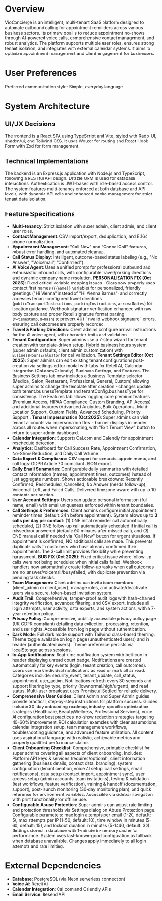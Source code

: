 # Overview

VioConcierge is an intelligent, multi-tenant SaaS platform designed to automate outbound calling for appointment reminders across various business sectors. Its primary goal is to reduce appointment no-shows through AI-powered voice calls, comprehensive contact management, and robust analytics. The platform supports multiple user roles, ensures strong tenant isolation, and integrates with external calendar systems. It aims to optimize appointment management and client engagement for businesses.

# User Preferences

Preferred communication style: Simple, everyday language.

# System Architecture

## UI/UX Decisions
The frontend is a React SPA using TypeScript and Vite, styled with Radix UI, shadcn/ui, and Tailwind CSS. It uses Wouter for routing and React Hook Form with Zod for form management.

## Technical Implementations
The backend is an Express.js application with Node.js and TypeScript, following a RESTful API design. Drizzle ORM is used for database interactions. Authentication is JWT-based with role-based access control. The system features multi-tenancy enforced at both database and API levels, with dynamic API calls and enhanced cache management for strict tenant data isolation.

## Feature Specifications
- **Multi-tenancy**: Strict isolation with super admin, client admin, and client user roles.
- **Contact Management**: CSV import/export, deduplication, and E.164 phone normalization.
- **Appointment Management**: "Call Now" and "Cancel Call" features, robust error handling, and automated cleanup.
- **Call Status Display**: Intelligent, outcome-based status labeling (e.g., "No Answer", "Voicemail", "Confirmed").
- **AI Voice Agent**: Uses a unified prompt for professional outbound and enthusiastic inbound calls, with configurable travel/parking directions and dynamic company name resolution. **PERSONALIZATION FIX (Oct 2025)**: Fixed critical variable mapping issues - Clara now properly uses contact first names (`{{name}}` variable) for personalized, friendly greetings ("Hi Vienna" instead of "Hi Vienna Barnes") and correctly accesses tenant-configured travel directions (`publicTransportInstructions`, `parkingInstructions`, `arrivalNotes`) for location guidance. Webhook signature verification enhanced with raw body capture and proper Retell signature format parsing (`v=timestamp,d=hash`) to prevent 401 "Invalid webhook signature" errors, ensuring call outcomes are properly recorded.
- **Travel & Parking Directions**: Client admins configure arrival instructions for the AI voice agent, with character limits and validation.
- **Tenant Configuration**: Super admins use a 7-step wizard for tenant creation with template-driven setup. Hybrid business hours system (super admin defaults, client admin customization) with `BusinessHoursEvaluator` for call validation. **Tenant Settings Editor (Oct 2025)**: Super admins can edit existing tenant configurations post-creation via settings editor modal with tabs for Retell AI, Calendar Integration (Cal.com/Calendly), Business Settings, and Features. The Business Settings tab now includes a Business Template selector (Medical, Salon, Restaurant, Professional, General, Custom) allowing super admins to change the template after creation - changes update both tenant.businessTemplate and tenantConfig.businessType for consistency. The Features tab allows toggling core premium features (Premium Access, HIPAA Compliance, Custom Branding, API Access) and additional features (Advanced Analytics, Bulk Operations, Multi-Location Support, Custom Fields, Advanced Scheduling, Priority Support). **Tenant Impersonation (Oct 2025)**: Super admins can visit tenant accounts via impersonation flow - banner displays in header across all routes when impersonating, with "Exit Tenant View" button to return to super admin dashboard.
- **Calendar Integration**: Supports Cal.com and Calendly for appointment reschedule detection.
- **Analytics**: Dashboard for Call Success Rate, Appointment Confirmation, No-Show Reduction, and Daily Call Volume.
- **Data Export & Compliance**: CSV export for contacts, appointments, and call logs; GDPR Article 20 compliant JSON export.
- **Daily Email Summaries**: Configurable daily summaries with detailed contact information (names, appointment times, outcomes) instead of just aggregate numbers. Shows actionable breakdowns: Recently Confirmed, Rescheduled, Cancelled, No Answer (needs follow-up), Voicemail Left, and Failed Calls. Delivered timezone-aware with up to 10 contacts per section.
- **User Account Settings**: Users can update personal information (full name, email) with email uniqueness enforced within tenant boundaries.
- **Call Settings & Preferences**: Client admins configure initial appointment reminder times (default: 24h before appointment). System allows up to **3 calls per day per contact**: (1) ONE initial reminder call automatically scheduled, (2) ONE follow-up call automatically scheduled if initial call is missed/not answered (default: 90 minutes after missed call), and (3) ONE manual call if needed via "Call Now" button for urgent situations. If appointment is confirmed, NO additional calls are made. This prevents duplicate calls to customers who have already confirmed their appointments. The 3-call limit provides flexibility while preventing harassment. **BUG FIX (Oct 2025)**: Fixed critical issue where follow-up calls were not being scheduled when initial calls failed. Webhook handlers now automatically create follow-up tasks when call outcomes are no_answer/voicemail/busy/failed, with duplicate prevention via pending task checks.
- **Team Management**: Client admins can invite team members (client_admin or client_user), manage roles, and activate/deactivate users via a secure, token-based invitation system.
- **Audit Trail**: Comprehensive, tamper-proof audit logs with hash-chained integrity verification, advanced filtering, and CSV export. Includes all login attempts, user activity, data exports, and system actions, with a 7-year retention policy.
- **Privacy Policy**: Comprehensive, publicly accessible privacy policy page (UK GDPR compliant) detailing data collection, processing, retention, and user rights. Accessible from login page without authentication.
- **Dark Mode**: Full dark mode support with Tailwind class-based theming. Theme toggle available on login page (unauthenticated users) and in header (authenticated users). Theme preference persists via localStorage across sessions.
- **In-App Notifications**: Real-time notification system with bell icon in header displaying unread count badge. Notifications are created automatically for key events (login, tenant creation, call outcomes). Users can mark individual notifications as read or mark all as read. Categories include: security_event, tenant_update, call_status, appointment, user_action. Notifications refresh every 30 seconds and support filtering by type, priority (low/normal/high/urgent), and read status. Multi-user broadcast uses Promise.allSettled for reliable delivery.
- **Comprehensive User Guides**: Client Admin and Super Admin guides provide practical, step-by-step instructions for platform success. Guides include: 30-day onboarding roadmap, industry-specific optimization strategies (Healthcare, Beauty/Wellness, Professional Services), voice AI configuration best practices, no-show reduction strategies targeting 40-60% improvement, ROI calculation examples with clear assumptions, calendar integration setup, team management workflows, troubleshooting guidance, and advanced feature utilization. All content uses aspirational language with realistic, achievable metrics and properly qualified performance claims.
- **Client Onboarding Checklist**: Comprehensive, printable checklist for super admins covering all aspects of client onboarding. Includes: Platform API keys & services (required/optional), client information gathering (business details, contact data, branding), system configuration (tenant creation, voice AI setup, call settings, email notifications), data setup (contact import, appointment sync), user access setup (admin accounts, team invitations), testing & validation (test workflows, feature verification), training & handoff (documentation, support), post-launch monitoring (30-day monitoring plan), and quick reference for environment variables. Accessible via sidebar navigation with print functionality for offline use.
- **Configurable Abuse Protection**: Super admins can adjust rate limiting and protection thresholds via Settings dialog on Abuse Protection page. Configurable parameters: max login attempts per email (1-20, default: 5), max attempts per IP (1-50, default: 10), time window in minutes (5-60, default: 15), and lockout duration in minutes (5-1440, default: 30). Settings stored in database with 1-minute in-memory cache for performance. System uses last-known-good configuration as fallback when database unavailable. Changes apply immediately to all login attempts and rate limiting.

# External Dependencies

- **Database**: PostgreSQL (via Neon serverless connection)
- **Voice AI**: Retell AI
- **Calendar Integration**: Cal.com and Calendly APIs
- **Email Service**: Resend API